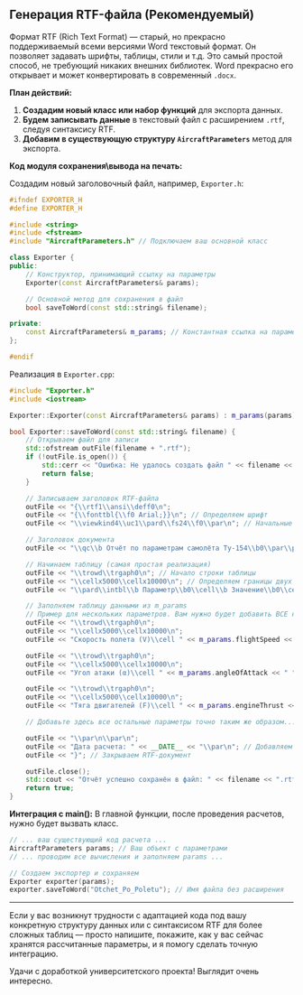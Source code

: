 ## Генерация RTF-файла (Рекомендуемый)

Формат RTF (Rich Text Format) — старый, но прекрасно поддерживаемый всеми версиями Word текстовый формат. Он позволяет задавать шрифты, таблицы, стили и т.д. Это самый простой способ, не требующий никаких внешних библиотек. Word прекрасно его открывает и может конвертировать в современный `.docx`.

**План действий:**

1.  **Создадим новый класс или набор функций** для экспорта данных.
2.  **Будем записывать данные** в текстовый файл с расширением `.rtf`, следуя синтаксису RTF.
3.  **Добавим в существующую структуру `AircraftParameters`** метод для экспорта.

**Код модуля сохранения\вывода на печать:**

Создадим новый заголовочный файл, например, `Exporter.h`:

```cpp
#ifndef EXPORTER_H
#define EXPORTER_H

#include <string>
#include <fstream>
#include "AircraftParameters.h" // Подключаем ваш основной класс

class Exporter {
public:
    // Конструктор, принимающий ссылку на параметры
    Exporter(const AircraftParameters& params);

    // Основной метод для сохранения в файл
    bool saveToWord(const std::string& filename);

private:
    const AircraftParameters& m_params; // Константная ссылка на параметры
};

#endif
```

Реализация в `Exporter.cpp`:

```cpp
#include "Exporter.h"
#include <iostream>

Exporter::Exporter(const AircraftParameters& params) : m_params(params) {}

bool Exporter::saveToWord(const std::string& filename) {
    // Открываем файл для записи
    std::ofstream outFile(filename + ".rtf");
    if (!outFile.is_open()) {
        std::cerr << "Ошибка: Не удалось создать файл " << filename << ".rtf" << std::endl;
        return false;
    }

    // Записываем заголовок RTF-файла
    outFile << "{\\rtf1\\ansi\\deff0\n";
    outFile << "{\\fonttbl{\\f0 Arial;}}\n"; // Определяем шрифт
    outFile << "\\viewkind4\\uc1\\pard\\fs24\\f0\\par\n"; // Начальные настройки документа

    // Заголовок документа
    outFile << "\\qc\\b Отчёт по параметрам самолёта Ту-154\\b0\\par\\par\n";

    // Начинаем таблицу (самая простая реализация)
    outFile << "\\trowd\\trgaph0\n"; // Начало строки таблицы
    outFile << "\\cellx5000\\cellx10000\n"; // Определяем границы двух ячеек (в twips)
    outFile << "\\pard\\intbl\\b Параметр\\b0\\cell\\b Значение\\b0\\cell\\pard\\intbl\\row\\par\n"; // Заголовки столбцов

    // Заполняем таблицу данными из m_params
    // Пример для нескольких параметров. Вам нужно будет добавить ВСЕ необходимые.
    outFile << "\\trowd\\trgaph0\n";
    outFile << "\\cellx5000\\cellx10000\n";
    outFile << "Скорость полета (V)\\cell " << m_params.flightSpeed << " км/ч\\cell\\row\\par\n";

    outFile << "\\trowd\\trgaph0\n";
    outFile << "\\cellx5000\\cellx10000\n";
    outFile << "Угол атаки (α)\\cell " << m_params.angleOfAttack << " °\\cell\\row\\par\n";

    outFile << "\\trowd\\trgaph0\n";
    outFile << "\\cellx5000\\cellx10000\n";
    outFile << "Тяга двигателей (F)\\cell " << m_params.engineThrust << " кН\\cell\\row\\par\n";

    // Добавьте здесь все остальные параметры точно таким же образом...

    outFile << "\\par\n\\par\n";
    outFile << "Дата расчета: " << __DATE__ << "\\par\n"; // Добавляем дату
    outFile << "}"; // Закрываем RTF-документ

    outFile.close();
    std::cout << "Отчёт успешно сохранён в файл: " << filename << ".rtf" << std::endl;
    return true;
}
```

**Интеграция с main():**
В главной функции, после проведения расчетов, нужно будет вызвать класс.

```cpp
// ... ваш существующий код расчета ...
AircraftParameters params; // Ваш объект с параметрами
// ... проводим все вычисления и заполняем params ...

// Создаем экспортер и сохраняем
Exporter exporter(params);
exporter.saveToWord("Otchet_Po_Poletu"); // Имя файла без расширения
```

---

Если у вас возникнут трудности с адаптацией кода под вашу конкретную структуру данных или с синтаксисом RTF для более сложных таблиц — просто напишите, покажите, как у вас сейчас хранятся рассчитанные параметры, и я помогу сделать точную интеграцию.

Удачи с доработкой университетского проекта! Выглядит очень интересно.
